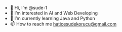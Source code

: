 - 👋 Hi, I’m @sude-1
- 👀 I’m interested in AI and Web Developing
- 🌱 I’m currently learning Java and Python
- 📫 How to reach me haticesudekorucu@gmail.com

<!---
sude-1/sude-1 is a ✨ special ✨ repository because its `README.md` (this file) appears on your GitHub profile.
You can click the Preview link to take a look at your changes.
--->
